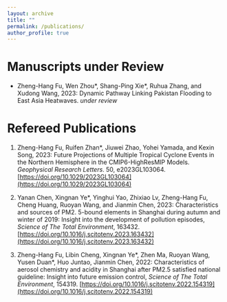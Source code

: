 ```yaml
---
layout: archive
title: ""
permalink: /publications/
author_profile: true
---
```




Manuscripts under Review
======
* Zheng-Hang Fu, Wen Zhou\*, Shang-Ping Xie\*, Ruhua Zhang, and Xudong Wang, 2023: Dynamic Pathway Linking Pakistan Flooding to East Asia Heatwaves. <i>under review</i>


Refereed Publications
======
1. Zheng-Hang Fu, Ruifen Zhan*, Jiuwei Zhao, Yohei Yamada, and Kexin Song, 2023: Future Projections of Multiple Tropical Cyclone Events in the Northern Hemisphere in the CMIP6-HighResMIP Models. <i>Geophysical Research Letters</i>. 50, e2023GL103064. [https://doi.org/10.1029/2023GL103064](https://doi.org/10.1029/2023GL103064)

1. Yanan Chen, Xingnan Ye*, Yinghui Yao, Zhixiao Lv, Zheng-Hang Fu, Cheng Huang, Ruoyan Wang, and Jianmin Chen, 2023: Characteristics and sources of PM2. 5-bound elements in Shanghai during autumn and winter of 2019: Insight into the development of pollution episodes, <i>Science of The Total Environment</i>, 163432. [https://doi.org/10.1016/j.scitotenv.2023.163432](https://doi.org/10.1016/j.scitotenv.2023.163432)

1. Zheng-Hang Fu, Libin Cheng, Xingnan Ye\*, Zhen Ma, Ruoyan Wang, Yusen Duan\*, Huo Juntao, Jianmin Chen, 2022: Characteristics of aerosol chemistry and acidity in Shanghai after PM2.5 satisfied national guideline: Insight into future emission control, <i>Science of The Total Environment</i>, 154319. [https://doi.org/10.1016/j.scitotenv.2022.154319](https://doi.org/10.1016/j.scitotenv.2022.154319)
